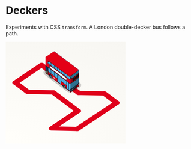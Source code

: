 # Deckers

Experiments with CSS `transform`. A London double-decker bus follows a path.

![ ](https://raw.githubusercontent.com/loociano/deckers/master/deckers.png)
